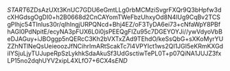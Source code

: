 $START$6ZDsAzUXt3KnUC7GDU6eGmtLLg0rbMCMziSvgrFXQr9Q3bHpfw3dcXHGdsgOgDI0+h2B0668d2CnCAYomTWeFbzUhxyOd8N4lUg9CqBv2TCSgPlhjc54TInlus30r/qIhIngjURPQNcd+Bhj4EZ/oF3TyDA6ei73+cNfaWpY8PBfhAGI0PdNpitE/ecyNA3pFUX6L0i0jsPEEQgFIZu95c7DGEYOYJi//ywVdyoVbBeDJAGuy+iJBOggp5nQERcC3Kh2bVXTxZAd9TEhdO/keSsQbG+sXKoMyrYUZZhNTlNeQsUeieoozJfNCihrImARtScakTc7l4VPYIct1ws2QI1JGI5eKRmKXGdiIYSjuLjyTUJupeRpSzLykhkSdaAkuSf3UdGsctiwTePL0T+p07QiNA1JUJZ3fxLP15no2dqhUYV2xipL4XLfO7+6CX4s$END$